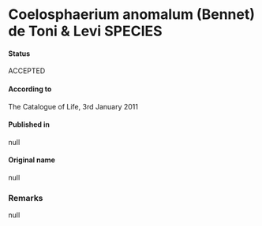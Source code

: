 Coelosphaerium anomalum (Bennet) de Toni & Levi SPECIES
=======

#### Status
ACCEPTED

#### According to
The Catalogue of Life, 3rd January 2011

#### Published in
null

#### Original name
null

### Remarks
null